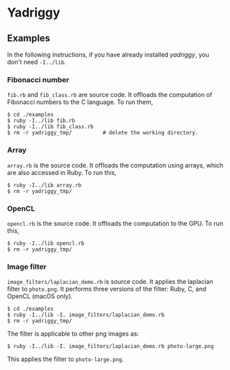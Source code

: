 # Yadriggy

## Examples

In the following instructions, if you have already installed _yadriggy_,
you don't need `-I../lib`.

### Fibonacci number

`fib.rb` and `fib_class.rb` are source code.  It offloads the computation
of Fibonacci numbers to the C language.  To run them,

```
$ cd ./examples
$ ruby -I../lib fib.rb
$ ruby -I../lib fib_class.rb
$ rm -r yadriggy_tmp/          # delete the working directory.
```

### Array

`array.rb` is the source code.  It offloads the computation using arrays, which are also accessed in Ruby.  To run this,

```
$ ruby -I../lib array.rb
$ rm -r yadriggy_tmp/
```

### OpenCL

`opencl.rb` is the source code.  It offloads the computation to the GPU.
To run this,

```
$ ruby -I../lib opencl.rb
$ rm -r yadriggy_tmp/
```

### Image filter

`image_filters/laplacian_demo.rb` is source code.
It applies the laplacian filter to `photo.png`.
It performs three versions of the filter: Ruby, C, and OpenCL (macOS only).

```
$ cd ./examples
$ ruby -I../lib -I. image_filters/laplacian_demo.rb
$ rm -r yadriggy_tmp/
```

The filter is applicable to other png images as:

```
$ ruby -I../lib -I. image_filters/laplacian_demo.rb photo-large.png 
```

This applies the filter to `photo-large.png`.
